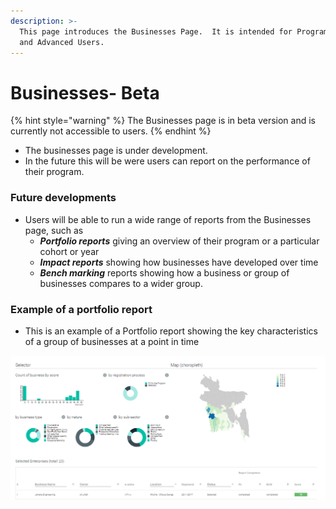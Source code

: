 ```yaml
---
description: >-
  This page introduces the Businesses Page.  It is intended for Program Users
  and Advanced Users.
---
```


# Businesses- Beta

{% hint style="warning" %}
The Businesses page is in beta version and is currently not accessible to users.
{% endhint %}

* The businesses page is under development.
* In the future this will be were users can report on the performance of their program.

### Future developments

* Users will be able to run a wide range of reports from the Businesses page, such as
  * _**Portfolio reports**_ giving an overview of their program or a particular cohort or year
  * _**Impact reports**_ showing how businesses have developed over time
  * _**Bench marking**_ reports showing how a business or group of businesses compares to a wider group.

### Example of a portfolio report

* This is an example of a Portfolio report showing the key characteristics of a group of businesses at a point in time

![Early version of a portfolio report](../../.gitbook/assets/image-57.png)

